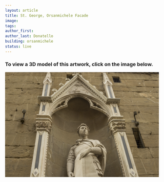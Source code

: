 ```yaml
---
layout: article
title: St. George, Orsanmichele Facade
image: 
tags:
author_first:
author_last: Donatello
building: orsanmichele
status: live
---
```

<h3>To view a 3D model of this artwork, click on the image below.</h3>
 <a href="https://sketchfab.com/3d-models/donatello-st-george-v2-766bbdc33b434d5c87c99dfc75d76a3c">
 <img src="/assets/images/georgeorsanmichele.png" alt="St. George" />


